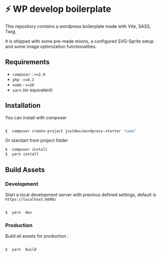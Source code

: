 
# ⚡️ WP develop boilerplate

  

This repository contains a wordpress boilerplate made with Vite, SASS, Twig.

It is shipped with some pre-made mixins, a configured SVG-Sprite setup and some image optimization functionalities.
  

## Requirements

 *  `composer` : `>=2.0`
*  `php` : `>=8.2`
*  `node` : `>=20`
*  `yarn` (or equivalent)

  

## Installation

You can install with composer

```sh

$  composer create-project justdev/wordpress-starter "name"

```

  

Or standart from project folder

```sh
$  composer install
$  yarn install
```
 

## Build Assets

  

### Development

  

Start a local development server with previous defined settings, default is `https://localhost:8000/`

  

```sh

$  yarn  dev

```

  

### Production

  

Build all assets for production :

  

```sh

$  yarn  build

```

